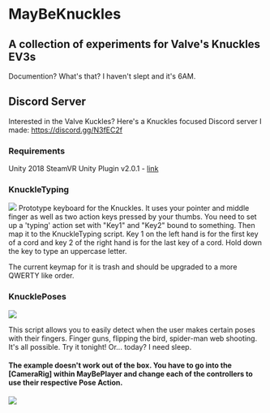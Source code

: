 # MayBeKnuckles
## A collection of experiments for Valve's Knuckles EV3s
Documention? What's that? I haven't slept and it's 6AM.

## Discord Server
Interested in the Valve Kuckles? Here's a Knuckles focused Discord server I made: https://discord.gg/N3fEC2f

### Requirements
Unity 2018
SteamVR Unity Plugin v2.0.1 - [link](https://github.com/ValveSoftware/steamvr_unity_plugin/releases)

### KnuckleTyping
[![](https://imgur.com/UPXRfwz.gif)](https://imgur.com/UPXRfwz "Animated")
Prototype keyboard for the Knuckles. It uses your pointer and middle finger as well as two action keys pressed by your thumbs. You need to set up a 'typing' action set with "Key1" and "Key2" bound to something. Then map it to the KnuckleTyping script. Key 1 on the left hand is for the first key of a cord and key 2 of the right hand is for the last key of a cord. Hold down the key to type an uppercase letter.

The current keymap for it is trash and should be upgraded to a more QWERTY like order.

### KnucklePoses
[![](https://i.imgur.com/8wModys.gif)](https://i.imgur.com/8wModys "Animated")

This script allows you to easily detect when the user makes certain poses with their fingers. Finger guns, flipping the bird, spider-man web shooting. It's all possible. Try it tonight! Or... today? I need sleep.

#### The example doesn't work out of the box. You have to go into the [CameraRig] within MayBePlayer and change each of the controllers to use their respective Pose Action.

![](https://i.imgur.com/g8Zpc9g.png)
